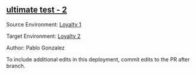 ## [ultimate test - 2](https://app-staging.salto.io/orgs/93da2f34-bcd8-4717-b816-24b9889f953c/envs/6ee8a10b-188a-4023-a540-4e17c09cbe23/deployments/311d2ac8-2223-4d4a-a652-d3c649c88989)

Source Environment: [Loyalty 1](https://app-staging.salto.io/orgs/93da2f34-bcd8-4717-b816-24b9889f953c/envs/8cc2232b-6f44-4685-98cc-054fc012ce44) 

Target Environment: [Loyalty 2](https://app-staging.salto.io/orgs/93da2f34-bcd8-4717-b816-24b9889f953c/envs/6ee8a10b-188a-4023-a540-4e17c09cbe23) 

Author: Pablo Gonzalez

To include additional edits in this deployment, commit edits to the PR after branch.